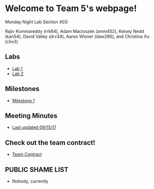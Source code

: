 # Welcome to Team 5's webpage!

Monday Night Lab Section 403:

Rajiv Kommareddy (rrk64), Adam Macioszek (amm452), Kelsey Nedd (kan54), David Valley (drv34), Aaron Wisner (daw286), and Christina Xu (chx3)

## Labs

* [Lab 1](Lab1page.md)
* [Lab 2](Lab2Page.md)

## Milestones
* [Milestone 1](Milestone1Page.md)

## Meeting Minutes
* [Last updated 09/15/17](Minutes.pdf)

## Check out the team contract!
* [Team Contract](Contract2.0.pdf)

## PUBLIC SHAME LIST
* Nobody, currently

